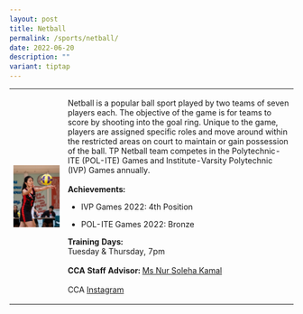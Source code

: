 ```yaml
---
layout: post
title: Netball
permalink: /sports/netball/
date: 2022-06-20
description: ""
variant: tiptap
---
```

<table style="minWidth: 50px">
<colgroup>
<col>
<col>
</colgroup>
<tbody>
<tr>
<td rowspan="1" colspan="1">
<div class="isomer-image-wrapper">
<img style="display:block;margin-left:auto;margin-right:auto;" height="auto" width="100%" alt="Netball" src="/images/Sports/NETBALL.png">
</div>
</td>
<td rowspan="1" colspan="1">
<p>Netball is a popular ball sport played by two teams of seven players each.
The objective of the game is for teams to score by shooting into the goal
ring. Unique to the game, players are assigned specific roles and move
around within the restricted areas on court to maintain or gain possession
of the ball. TP Netball team competes in the Polytechnic-ITE (POL-ITE)
Games and Institute-Varsity Polytechnic (IVP) Games annually.
<br>
<br><strong>Achievements:</strong>
<br>
</p>
<ul data-tight="true" class="tight">
<li>
<p>IVP Games 2022: 4th Position</p>
</li>
<li>
<p>POL-ITE Games 2022: Bronze</p>
</li>
</ul>
<p></p>
<p><strong>Training Days:</strong>
<br>Tuesday &amp; Thursday, 7pm
<br>
<br><strong>CCA Staff Advisor:</strong>  <a href="mailto:Nur_Soleha_KAMAL@tp.edu.sg" rel="noopener noreferrer nofollow" target="_blank">Ms Nur Soleha Kamal</a>
<br>
<br>CCA <a href="https://www.instagram.com/tpnetball_" rel="noopener noreferrer nofollow" target="_blank">Instagram</a>
</p>
</td>
</tr>
</tbody>
</table>
<p></p>